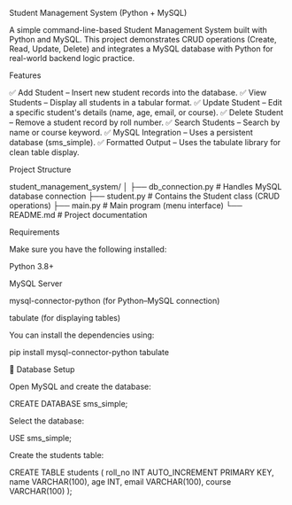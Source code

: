 Student Management System (Python + MySQL)

A simple command-line-based Student Management System built with Python and MySQL.
This project demonstrates CRUD operations (Create, Read, Update, Delete) and integrates a MySQL database with Python for real-world backend logic practice.

Features

✅ Add Student – Insert new student records into the database.
✅ View Students – Display all students in a tabular format.
✅ Update Student – Edit a specific student's details (name, age, email, or course).
✅ Delete Student – Remove a student record by roll number.
✅ Search Students – Search by name or course keyword.
✅ MySQL Integration – Uses a persistent database (sms_simple).
✅ Formatted Output – Uses the tabulate library for clean table display.

Project Structure

student_management_system/
│
├── db_connection.py       # Handles MySQL database connection
├── student.py             # Contains the Student class (CRUD operations)
├── main.py                # Main program (menu interface)
└── README.md              # Project documentation

Requirements

Make sure you have the following installed:

Python 3.8+

MySQL Server

mysql-connector-python (for Python–MySQL connection)

tabulate (for displaying tables)

You can install the dependencies using:

pip install mysql-connector-python tabulate

🧰 Database Setup

Open MySQL and create the database:

CREATE DATABASE sms_simple;


Select the database:

USE sms_simple;


Create the students table:

CREATE TABLE students (
    roll_no INT AUTO_INCREMENT PRIMARY KEY,
    name VARCHAR(100),
    age INT,
    email VARCHAR(100),
    course VARCHAR(100)
);

